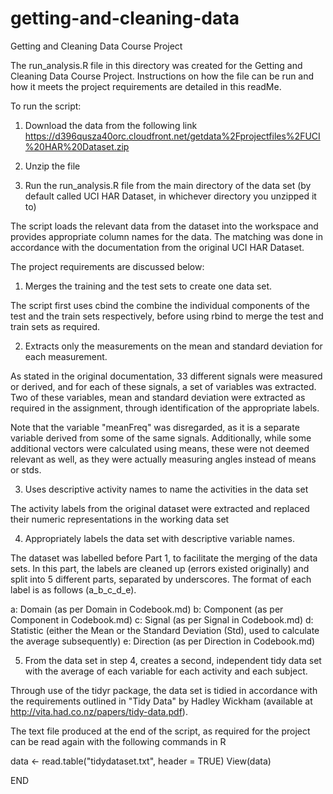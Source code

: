 getting-and-cleaning-data
=========================

Getting and Cleaning Data Course Project

The run_analysis.R file in this directory was created for the Getting and Cleaning Data Course Project. Instructions on how the file can be run and how it meets the project requirements are detailed in this readMe.

To run the script:
1. Download the data from the following link
https://d396qusza40orc.cloudfront.net/getdata%2Fprojectfiles%2FUCI%20HAR%20Dataset.zip

2. Unzip the file

3. Run the run_analysis.R file from the main directory of the data set (by default called UCI HAR Dataset, in whichever directory you unzipped it to)

The script loads the relevant data from the dataset into the workspace and provides appropriate column names for the data. The matching was done in accordance with the documentation from the original UCI HAR Dataset.


The project requirements are discussed below:

1. Merges the training and the test sets to create one data set.

The script first uses cbind the combine the individual components of the test and the train sets respectively, before using rbind to merge the test and train sets as required.

2. Extracts only the measurements on the mean and standard deviation for each measurement.

As stated in the original documentation, 33 different signals were measured or derived, and for each of these signals, a set of variables was extracted. Two of these variables, mean and standard deviation were extracted as required in the assignment, through identification of the appropriate labels.

Note that the variable "meanFreq" was disregarded, as it is a separate variable derived from some of the same signals. Additionally, while some additional vectors were calculated using means, these were not deemed relevant as well, as they were actually measuring angles instead of means or stds.

3. Uses descriptive activity names to name the activities in the data set

The activity labels from the original dataset were extracted and replaced their numeric representations in the working data set

4. Appropriately labels the data set with descriptive variable names.

The dataset was labelled before Part 1, to facilitate the merging of the data sets. In this part, the labels are cleaned up (errors existed originally) and split into 5 different parts, separated by underscores. The format of each label is as follows (a_b_c_d_e).

a: Domain (as per Domain in Codebook.md)
b: Component (as per Component in Codebook.md)
c: Signal (as per Signal in Codebook.md)
d: Statistic (either the Mean or the Standard Deviation (Std), used to calculate the average subsequently)
e: Direction (as per Direction in Codebook.md)

5. From the data set in step 4, creates a second, independent tidy data set with the average of each variable for each activity and each subject.

Through use of the tidyr package, the data set is tidied in accordance with the requirements outlined in "Tidy Data" by Hadley Wickham (available at http://vita.had.co.nz/papers/tidy-data.pdf). 

The text file produced at the end of the script, as required for the project can be read again with the following commands in R

data <- read.table("tidydataset.txt", header = TRUE)
View(data)

END